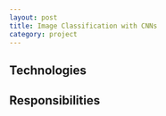 ```yaml
---
layout: post
title: Image Classification with CNNs
category: project
---
```


## Technologies

## Responsibilities
